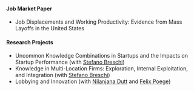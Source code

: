 #### Job Market Paper

- Job Displacements and Working Productivity: Evidence from Mass Layoffs in the United States

#### Research Projects

- Uncommon Knowledge Combinations in Startups and the Impacts on Startup Performance (with [Stefano Breschi](https://faculty.unibocconi.it/stefanobreschi/))
- Knowledge in Multi-Location Firms: Exploration, Internal Exploitation, and Integration (with [Stefano Breschi](https://faculty.unibocconi.it/stefanobreschi/))
- Lobbying and Innovation (with [Nilanjana Dutt](https://faculty.unibocconi.eu/nilanjanadutt/) and [Felix Poege](https://mgmt-tech.unibocconi.eu/people/felix-poege))